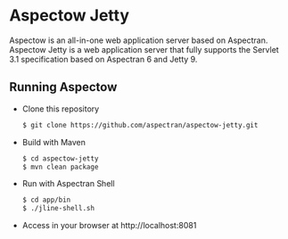 Aspectow Jetty
===================

Aspectow is an all-in-one web application server based on Aspectran.  
Aspectow Jetty is a web application server that fully supports the Servlet 3.1 specification based on Aspectran 6 and Jetty 9.

## Running Aspectow

- Clone this repository

  ```sh
  $ git clone https://github.com/aspectran/aspectow-jetty.git
  ```

- Build with Maven

  ```sh
  $ cd aspectow-jetty
  $ mvn clean package
  ```

- Run with Aspectran Shell

  ```sh
  $ cd app/bin
  $ ./jline-shell.sh
  ```

- Access in your browser at http://localhost:8081
